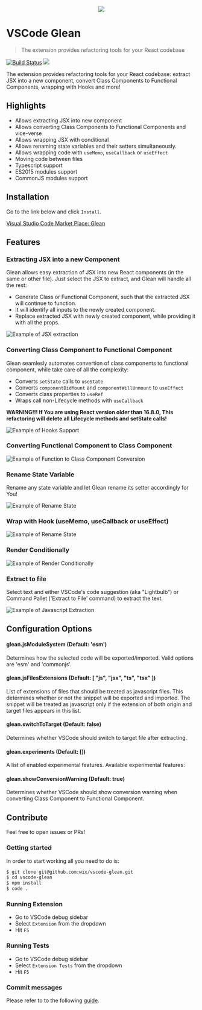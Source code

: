 <p align="center">
  <img src="https://github.com/wix/vscode-glean/blob/master/assets/github_logo.png?raw=true">
</p>

# VSCode Glean

> The extension provides refactoring tools for your React codebase

[![Build Status](https://travis-ci.org/wix/vscode-glean.svg?branch=master)](https://travis-ci.org/wix/vscode-glean)
[![](https://vsmarketplacebadge.apphb.com/version/wix.glean.svg)](https://marketplace.visualstudio.com/items?itemName=wix.glean)

The extension provides refactoring tools for your React codebase: extract JSX into a new component, convert Class Components to Functional Components, wrapping with Hooks and more!
## Highlights

- Allows extracting JSX into new component
- Allows converting Class Components to Functional Components and vice-verse
- Allows wrapping JSX with conditional
- Allows renaming state variables and their setters simultaneously.
- Allows wrapping code with `useMemo`, `useCallback` or `useEffect`
- Moving code between files
- Typescript support
- ES2015 modules support
- CommonJS modules support

## Installation

Go to the link below and click `Install`.

[Visual Studio Code Market Place: Glean](https://marketplace.visualstudio.com/items?itemName=wix.glean)

## Features

### Extracting JSX into a new Component

Glean allows easy extraction of JSX into new React components (in the same or other file). Just select the JSX to extract, and Glean will handle all the rest:

- Generate Class or Functional Component, such that the extracted JSX will continue to function.
- It will identify all inputs to the newly created component.
- Replace extracted JSX with newly created component, while providing it with all the props.

![Example of JSX extraction](https://github.com/wix/vscode-glean/blob/master/assets/extract-to-comp.gif?raw=true)

### Converting Class Component to Functional Component
Glean seamlesly automates convertion of class components to functional component, while take care of all the complexity:

- Converts `setState` calls to `useState`
- Converts `componentDidMount` and `componentWillUnmount` to `useEffect`
- Converts class properties to `useRef`
- Wraps call non-Lifecycle methods with `useCallback`

**WARNING!!! If You are using React version older than 16.8.0, This refactoring will delete all Lifecycle methods and setState calls!**

![Example of Hooks Support](https://github.com/wix/vscode-glean/blob/master/assets/hooks.gif?raw=true)



### Converting Functional Component to Class Component

![Example of Function to Class Component Conversion](https://github.com/wix/vscode-glean/blob/master/assets/function-to-class.gif?raw=true)

### Rename State Variable

Rename any state variable and let Glean rename its setter accordingly for You!

![Example of Rename State](https://github.com/wix/vscode-glean/blob/master/assets/rename-state.gif?raw=true)

### Wrap with Hook (useMemo, useCallback or useEffect)

![Example of Rename State](https://github.com/wix/vscode-glean/blob/master/assets/use-callback.gif?raw=true)

### Render Conditionally

![Example of Render Conditionally](https://github.com/wix/vscode-glean/blob/master/assets/glean-conditional.gif?raw=true)

### Extract to file

Select text and either VSCode's code suggestion (aka "Lightbulb") or Command Pallet ('Extract to File' command) to extract the text.

![Example of Javascript Extraction](https://github.com/wix/vscode-glean/blob/master/assets/extract-to-file.gif?raw=true)

## Configuration Options

#### glean.jsModuleSystem (Default: 'esm')

Determines how the selected code will be exported/imported. Valid options are 'esm' and 'commonjs'.

#### glean.jsFilesExtensions (Default: [ "js", "jsx", "ts", "tsx" ])

List of extensions of files that should be treated as javascript files. This determines whether or not the snippet will be exported and imported. The snippet will be treated as javascript only if the extension of both origin and target files appears in this list.

#### glean.switchToTarget (Default: false)

Determines whether VSCode should switch to target file after extracting.

#### glean.experiments (Default: [])

A list of enabled experimental features. Available experimental features:

#### glean.showConversionWarning (Default: true)

Determines whether VSCode should show conversion warning when converting Class Component to Functional Component.

## Contribute

Feel free to open issues or PRs!

### Getting started

In order to start working all you need to do is:

```sh
$ git clone git@github.com:wix/vscode-glean.git
$ cd vscode-glean
$ npm install
$ code .
```

### Running Extension

- Go to VSCode debug sidebar
- Select `Extension` from the dropdown
- Hit `F5`

### Running Tests

- Go to VSCode debug sidebar
- Select `Extension Tests` from the dropdown
- Hit `F5`

### Commit messages

Please refer to to the following [guide](https://marketplace.visualstudio.com/items?itemName=wix.glean).

